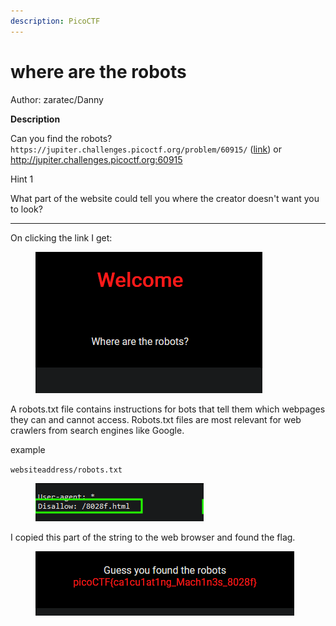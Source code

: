 ```yaml
---
description: PicoCTF
---
```


# where are the robots

Author: zaratec/Danny

**Description**

Can you find the robots? `https://jupiter.challenges.picoctf.org/problem/60915/` ([link](https://jupiter.challenges.picoctf.org/problem/60915/)) or http://jupiter.challenges.picoctf.org:60915



Hint 1

What part of the website could tell you where the creator doesn't want you to look?



***

On clicking the link I get:



<figure><img src="../../../.gitbook/assets/image (13).png" alt=""><figcaption></figcaption></figure>

A robots.txt file contains instructions for bots that tell them which webpages they can and cannot access. Robots.txt files are most relevant for web crawlers from search engines like Google.

example

`websiteaddress/robots.txt`

<figure><img src="../../../.gitbook/assets/image (14).png" alt=""><figcaption></figcaption></figure>

I copied this part of the string to the web browser and found the flag.



<figure><img src="../../../.gitbook/assets/image (15).png" alt=""><figcaption></figcaption></figure>

